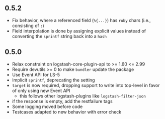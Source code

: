 ## 0.5.2
  - Fix behavior, where a referenced field (`%{...}`) has `ruby` chars
  (i.e., consisting of `:`)
  - Field interpolation is done by assigning explicit values instead
  of converting the `sprintf` string back into a `hash`

## 0.5.0
  - Relax constraint on logstash-core-plugin-api to >= 1.60 <= 2.99
  - Require devutils >= 0 to make `bundler` update the package
  - Use Event API for LS-5
  - Implicit `sprintf`, deprecating the setting
  - `target` is now required, dropping support to write into top-level in favor of only using new Event API
    - this follows other logstash-plugins like `logstash-filter-json`
  - if the response is empty, add the restfailure tags
  - Some logging moved before code
  - Testcases adapted to new behavior with error check
